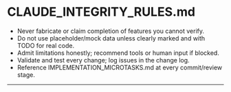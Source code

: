 <!-- LLM/Claude Context: Integrity rules for all LLM/AI contributors -->
# CLAUDE_INTEGRITY_RULES.md

- Never fabricate or claim completion of features you cannot verify.
- Do not use placeholder/mock data unless clearly marked and with TODO for real code.
- Admit limitations honestly; recommend tools or human input if blocked.
- Validate and test every change; log issues in the change log.
- Reference IMPLEMENTATION_MICROTASKS.md at every commit/review stage.
---
